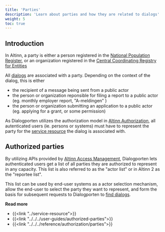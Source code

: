 ```yaml
---
title: 'Parties'
description: 'Learn about parties and how they are related to dialogs'
weight: 5
toc: true
---
```


## Introduction

In Altinn, a party is either a person registered in the [National Population Register](https://www.skatteetaten.no/en/person/national-registry/), or an organization registered in the [Central Coordinating Registry for Entities ](https://www.brreg.no/en/about-us-2/our-registers/about-the-central-coordinating-register-for-legal-entities-ccr/)

All [dialogs](../../dialogs) are associated with a party. Depending on the context of the dialog, this is either
* the recipient of a message being sent from a public actor
* the person or organization reponsible for filing a report to a public actor (eg. monthly employer report, "A-meldingen" )
* the person or organization submitting an application to a public actor (eg. applying for a grant, or some permission)

As Dialogporten utilizes the authorization model in [Altinn Authorization](../../../../authorization/about), all autenticated users (ie. persons or systems) must have to represent the party for the [service resource](../service-resource) the dialog is associated with.

## Authorized parties

By utilizing APIs provided by [Altinn Access Management](../../../../authorization/what-do-you-get/#access-management), Dialogporten lets authenticated users get a list of all parties they are authorized to represent in any capacity. This list is also referred to as the "actor list" or in Altinn 2 as the "reportee list". 

This list can be used by end-user systems as a actor selection mechanism, allow the end-user to select the party they want to represent, and form the basis for subsequent requests to Dialogporten to [find dialogs](../../../user-guides/searching-for-dialogs).

**Read more**
* {{<link "../service-resource">}}
* {{<link "../../../user-guides/authorized-parties">}}
* {{<link "../../../reference/authorization/parties">}}